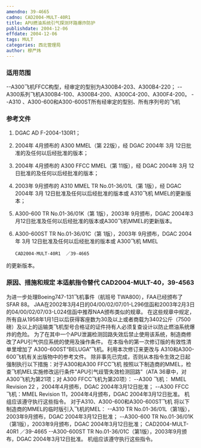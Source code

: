 ```yaml
---
amendno: 39-4665
cadno: CAD2004-MULT-40R1
title: APU燃油系统引气探测环路爆炸防护
publishdate: 2004-12-06
effdate: 2004-12-06
tags: MULT
categories: 西北管理局
author: 穆严炜
---
```


### 适用范围 
--A300飞机FFCC构型，经审定的型别为A300B4-203、A300B4-220； --A300系列飞机A300B4-100、A300B4-200、A300C4-200、A300F4-200。 --A310 、A300-600和A300-600ST所有经审定的型别、所有序列号的飞机

### 参考文件
1) DGAC AD F-2004-130R1； 
2) 2004年 4月颁布的 A300 MMEL（第 22版），经 DGAC 2004年 3月 12日批准的及任何以后经批准的版本； 
3) 2004年 4月颁布的 A300 FFCC MMEL（第 11版），经 DGAC 2004年 3月 12日批准的及任何以后经批准的版本； 
4) 2003年 9月颁布的 A310 MMEL TR No.01-36/01L（第 1版），经 DGAC 2004年 3月 12日批准及任何以后经批准的版本或 A310飞机 MMEL的更新版本； 
5) A300-600 TR No.01-36/01K（第 1版），2003年 9月颁布，DGAC 2004年3月12日批准及任何以后经批准的版本或A300飞机MMEL的更新版本。 
6) A300-600ST TR No.01-36/01C（第 1版），2003年 9月颁布，DGAC 2004年 3月 12日批准及任何以后经批准的版本或 A300飞机 MMEL 

       CAD2004-MULT-40R1  ／39-4665 
的更新版本。

### 原因、措施和规定 本适航指令替代 CAD2004-MULT-40，39-4563 
为进一步处理Boeing747-131飞机事件（航班号 TWA800），FAA已经颁布了SFAR 88。 JAA在2002年3月4日的04/00/02/07/01-L296信函和2003年2月3日的04/00/02/07/03-L024信函中推荐NAA颁布类似的规章。 
在这些规章中规定，所有自从1958年1月1日以后获得客座数为30及以上或者商载为3402公斤（7500磅）及以上的运输类飞机型号合格证的证件持有人必须复查设计以防止燃油系统爆炸的危险。 
为了在其中一个APU泄漏检测回路失效后禁止使用该系统，制造商修改了APU引气供应系统的使用及操作条件。
在本指令的第一次修订版的有效性清单里增加了 A300-600ST“BELUGA”飞机。利用本次修订来更改与 A310和A300-600飞机有关出版物中的参考文件。 
除非事先已完成，否则从本指令生效之日起强制执行以下措施：对于A300和A300 FFCC飞机 
按照以下制造商的MMEL，检查飞机MEL实施修改运行条件"APU引气歧管失效检测回路”（ATA 36章中，对 A300飞机为第21项；对 A300  FFCC飞机为第20项）： 
--A300 飞机： MMEL Revision 22 ，2004年4月颁布，DGAC 2004年3月12日批准； 
--A300 FFCC 飞机：MMEL Revision 11，2004年4月颁布，DGAC 2004年3月12日批准。 
机组应该遵守执行这些指令。 
对于A310、A300-600和A300-600ST飞机 
将以下制造商的MMEL的临时版引入飞机的MEL： 
--A310 TR No.01-36/01L（第1版），2003年9月颁布，DGAC 2004年3月12日批准； 
--A300-600 TR No.01-36/01K（第1版），2003年9月颁布，DGAC 2004年3月12日批准； 
       CAD2004-MULT-40R1  ／39-4665 
--A300-600ST TR No.01-36/01C（第1版），2003年9月颁布，DGAC 2004年3月12日批准。 机组应该遵守执行这些指令。 
